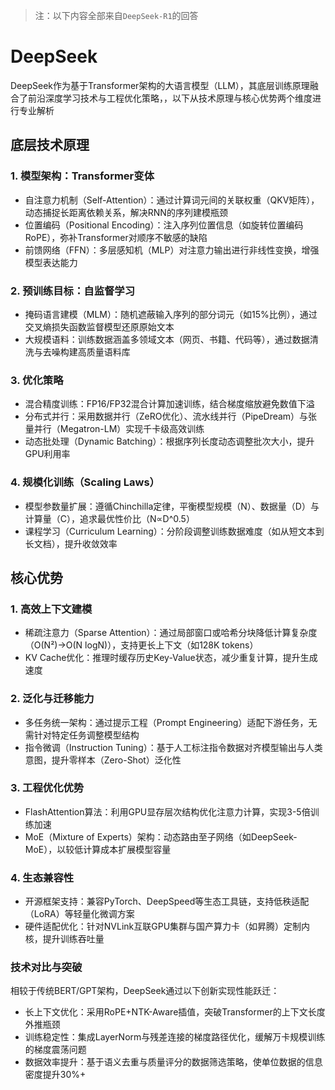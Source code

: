 > 注：以下内容全部来自`DeepSeek-R1`的回答

# DeepSeek

DeepSeek作为基于Transformer架构的大语言模型（LLM），其底层训练原理融合了前沿深度学习技术与工程优化策略，，以下从技术原理与核心优势两个维度进行专业解析

## 底层技术原理

### 1. 模型架构：Transformer变体
- 自注意力机制（Self-Attention）：通过计算词元间的关联权重（QKV矩阵），动态捕捉长距离依赖关系，解决RNN的序列建模瓶颈
- 位置编码（Positional Encoding）：注入序列位置信息（如旋转位置编码RoPE），弥补Transformer对顺序不敏感的缺陷
- 前馈网络（FFN）：多层感知机（MLP）对注意力输出进行非线性变换，增强模型表达能力

### 2. 预训练目标：自监督学习
- 掩码语言建模（MLM）：随机遮蔽输入序列的部分词元（如15%比例），通过交叉熵损失函数监督模型还原原始文本
- 大规模语料：训练数据涵盖多领域文本（网页、书籍、代码等），通过数据清洗与去噪构建高质量语料库

### 3. 优化策略
- 混合精度训练：FP16/FP32混合计算加速训练，结合梯度缩放避免数值下溢
- 分布式并行：采用数据并行（ZeRO优化）、流水线并行（PipeDream）与张量并行（Megatron-LM）实现千卡级高效训练
- 动态批处理（Dynamic Batching）：根据序列长度动态调整批次大小，提升GPU利用率


### 4. 规模化训练（Scaling Laws）
- 模型参数量扩展：遵循Chinchilla定律，平衡模型规模（N）、数据量（D）与计算量（C），追求最优性价比（N∝D^0.5）
- 课程学习（Curriculum Learning）：分阶段调整训练数据难度（如从短文本到长文档），提升收敛效率

## 核心优势
### 1. 高效上下文建模
- 稀疏注意力（Sparse Attention）：通过局部窗口或哈希分块降低计算复杂度（O(N²)→O(N logN)），支持更长上下文（如128K tokens）
- KV Cache优化：推理时缓存历史Key-Value状态，减少重复计算，提升生成速度

### 2. 泛化与迁移能力
- 多任务统一架构：通过提示工程（Prompt Engineering）适配下游任务，无需针对特定任务调整模型结构
- 指令微调（Instruction Tuning）：基于人工标注指令数据对齐模型输出与人类意图，提升零样本（Zero-Shot）泛化性

### 3. 工程优化优势
- FlashAttention算法：利用GPU显存层次结构优化注意力计算，实现3-5倍训练加速
- MoE（Mixture of Experts）架构：动态路由至子网络（如DeepSeek-MoE），以较低计算成本扩展模型容量

### 4. 生态兼容性
- 开源框架支持：兼容PyTorch、DeepSpeed等生态工具链，支持低秩适配（LoRA）等轻量化微调方案
- 硬件适配优化：针对NVLink互联GPU集群与国产算力卡（如昇腾）定制内核，提升训练吞吐量

### 技术对比与突破
相较于传统BERT/GPT架构，DeepSeek通过以下创新实现性能跃迁：
- 长上下文优化：采用RoPE+NTK-Aware插值，突破Transformer的上下文长度外推瓶颈
- 训练稳定性：集成LayerNorm与残差连接的梯度路径优化，缓解万卡规模训练的梯度震荡问题
- 数据效率提升：基于语义去重与质量评分的数据筛选策略，使单位数据的信息密度提升30%+

